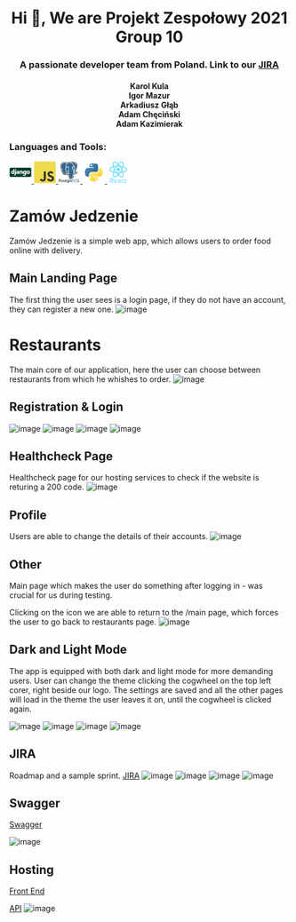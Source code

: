 <h1 align="center">Hi 👋, We are Projekt Zespołowy 2021 Group 10</h1>
<h3 align="center">A passionate developer team from Poland. Link to our <a href="https://team-1634732274320.atlassian.net/jira/software/projects/PZA/boards/1">JIRA</a></h3>
<h4 align="center">Karol Kula<br>Igor Mazur<br>Arkadiusz Głąb<br>Adam Chęciński<br>Adam Kazimierak</h4>


<h3 align="left">Languages and Tools:</h3>
<p align="left"> <a href="https://www.djangoproject.com/" target="_blank" rel="noreferrer"> <img src="https://raw.githubusercontent.com/devicons/devicon/master/icons/django/django-original.svg" alt="django" width="40" height="40"/> </a> <a href="https://developer.mozilla.org/en-US/docs/Web/JavaScript" target="_blank" rel="noreferrer"> <img src="https://raw.githubusercontent.com/devicons/devicon/master/icons/javascript/javascript-original.svg" alt="javascript" width="40" height="40"/> </a> <a href="https://www.postgresql.org" target="_blank" rel="noreferrer"> <img src="https://raw.githubusercontent.com/devicons/devicon/master/icons/postgresql/postgresql-original-wordmark.svg" alt="postgresql" width="40" height="40"/> </a> <a href="https://www.python.org" target="_blank" rel="noreferrer"> <img src="https://raw.githubusercontent.com/devicons/devicon/master/icons/python/python-original.svg" alt="python" width="40" height="40"/> </a> <a href="https://reactjs.org/" target="_blank" rel="noreferrer"> <img src="https://raw.githubusercontent.com/devicons/devicon/master/icons/react/react-original-wordmark.svg" alt="react" width="40" height="40"/> </a> </p>

# Zamów Jedzenie

Zamów Jedzenie is a simple web app, which allows users to order food online with delivery. 

## Main Landing Page

The first thing the user sees is a login page, if they do not have an account, they can register a new one. 
![image](https://user-images.githubusercontent.com/11295764/177369326-2777a0e3-9608-4bb9-9688-b5ac5181d609.png)

# Restaurants 

The main core of our application, here the user can choose between restaurants from which he whishes to order. 
![image](https://user-images.githubusercontent.com/11295764/177373191-bdc5b2ec-f1a7-4fc0-93ac-b0d85fe73a72.png)


## Registration & Login

![image](https://user-images.githubusercontent.com/11295764/177369506-10754d0e-4f94-4254-bab4-d493fd2c6762.png)
![image](https://user-images.githubusercontent.com/11295764/177369756-8aef9b2f-78fa-4677-9b65-a23125daeac2.png)
![image](https://user-images.githubusercontent.com/11295764/177369828-3b12e400-b2e6-48d5-896a-d2e8a1a2d694.png)
![image](https://user-images.githubusercontent.com/11295764/177369851-fe345006-c993-4fb2-80de-4647fd25f91c.png)


## Healthcheck Page

Healthcheck page for our hosting services to check if the website is returing a 200 code. 
![image](https://user-images.githubusercontent.com/11295764/177370249-6fdc7e55-353a-4012-82c6-f5c8266b0f9e.png)



## Profile

Users are able to change the details of their accounts. 
![image](https://user-images.githubusercontent.com/11295764/177370153-ee1b1a1d-d2cd-48be-a37d-4c864db562a8.png)


## Other

Main page which makes the user do something after logging in - was crucial for us during testing. 

Clicking on the icon we are able to return to the /main page, which forces the user to go back to restaurants page. 
![image](https://user-images.githubusercontent.com/11295764/177373476-4898865e-c5fa-41c3-8f3d-e00c313889f9.png)


## Dark and Light Mode

The app is equipped with both dark and light mode for more demanding users. User can change the theme clicking the cogwheel on the top left corer, right beside our logo. The settings are saved and all the other pages will load in the theme the user leaves it on, until the cogwheel is clicked again. 

![image](https://user-images.githubusercontent.com/11295764/177370338-ce333c8a-a769-4478-8434-d0074eb8dece.png)
![image](https://user-images.githubusercontent.com/11295764/177370374-f0c02861-5f1c-494d-a51e-1133c8725202.png)
![image](https://user-images.githubusercontent.com/11295764/177370443-0db1c985-6fd6-438a-ad67-7087079eb2ae.png)
![image](https://user-images.githubusercontent.com/11295764/177373139-65bee2cf-10e1-4ea6-9673-0aa07d68260f.png)


## JIRA

Roadmap and a sample sprint. <a href="https://team-1634732274320.atlassian.net/jira/software/projects/PZA/boards/1">JIRA</a>
![image](https://user-images.githubusercontent.com/11295764/177371677-ad0306bd-e5d7-4bbe-a531-bff65b4356e5.png)
![image](https://user-images.githubusercontent.com/11295764/177371827-e57b9d37-12f5-4991-9ab3-20654433d550.png)
![image](https://user-images.githubusercontent.com/11295764/177371866-3fb217f1-85b6-4e91-a56f-3303cadc8b72.png)
![image](https://user-images.githubusercontent.com/11295764/177372548-ddf6f0db-78ee-43ea-acde-a5117a894af0.png)


## Swagger

<a href="https://test-api-zamow-jedzenie.herokuapp.com/swagger/">Swagger</a>

![image](https://user-images.githubusercontent.com/11295764/177372764-ba917a81-8838-4499-ad98-bbd352ff5b0e.png)

## Hosting

<a href="https://test-zamow-jedzenie.herokuapp.com/">Front End</a>

<a href="https://test-api-zamow-jedzenie.herokuapp.com/">API</a>
![image](https://user-images.githubusercontent.com/11295764/177373555-d6a4d5ca-30d1-4d9e-9939-e88076e80cf2.png)


